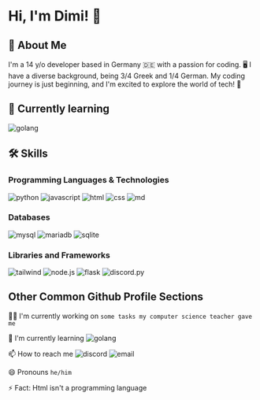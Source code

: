 
# Hi, I'm Dimi! 👋


## 🚀 About Me
I'm a 14 y/o developer based in Germany 🇩🇪 with a passion for coding. 🖥️ I have a diverse background, being 3/4 Greek and 1/4 German. My coding journey is just beginning, and I'm excited to explore the world of tech! 🚀

## 📝 Currently learning
![golang](https://img.shields.io/badge/GoLang-00ADD8?style=for-the-badge&logo=go&logoColor=white)
## 🛠 Skills
### Programming Languages & Technologies
![python](https://img.shields.io/badge/Python-14354C?style=for-the-badge&logo=python&logoColor=white) 
![javascript](https://img.shields.io/badge/JavaScript-323330?style=for-the-badge&logo=javascript&logoColor=F7DF1E)
![html](https://img.shields.io/badge/HTML5-E34F26?style=for-the-badge&logo=html5&logoColor=white)
![css](https://img.shields.io/badge/CSS3-1572B6?style=for-the-badge&logo=css3&logoColor=white)
![md](https://img.shields.io/badge/Markdown-000000?style=for-the-badge&logo=markdown&logoColor=white)

### Databases
![mysql](https://img.shields.io/badge/MySQL-00000F?style=for-the-badge&logo=mysql&logoColor=white)
![mariadb](https://img.shields.io/badge/MariaDB-003545?style=for-the-badge&logo=mariadb&logoColor=white)
![sqlite](https://img.shields.io/badge/SQLite-07405E?style=for-the-badge&logo=sqlite&logoColor=white)


### Libraries and Frameworks
![tailwind](https://img.shields.io/badge/Tailwind_CSS-38B2AC?style=for-the-badge&logo=tailwind-css&logoColor=white)
![node.js](https://img.shields.io/badge/Node.js-43853D?style=for-the-badge&logo=node.js&logoColor=white)
![flask](https://img.shields.io/badge/Flask-000000?style=for-the-badge&logo=flask&logoColor=white)
![discord.py](https://img.shields.io/badge/Discord.py-7289DA?style=for-the-badge&logo=discord&logoColor=white)
## Other Common Github Profile Sections
👩‍💻 I'm currently working on `some tasks my computer science teacher gave me`

🧠 I'm currently learning ![golang](https://img.shields.io/badge/GoLang-00ADD8?style=flat&logo=go&logoColor=white)

📫 How to reach me
![discord](https://img.shields.io/badge/@gta_vi-7289DA?style=social&logo=discord&logoColor=7289DA)
![email](https://img.shields.io/badge/dimitrios.ikonomou@lessing--online.de-D14836?style=social&logo=gmail&logoColor=black)

😄 Pronouns `he/him`

⚡️ Fact: Html isn't a programming language

